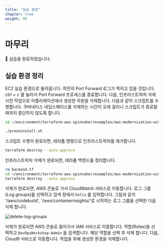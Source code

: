 ```yaml
---
title: "실습 종료"
chapter: true
weight: 90
---
```


# 마무리

🎉 실습을 완료하였습니다.

## 실습 환경 정리

EC2 실습 환경으로 돌아옵니다. 여전히 Port Forward 로그가 찍히고 있을 것입니다. *ctrl + c* 를 눌러서 Port Forward 프로세스를 종료합니다. 다음, 인프라스트럭처 삭제 사전 작업으로 어플리케이션에서 생성한 자원을 삭제합니다. 다음과 같이 스크립트를 수행합니다. 쿠버네티스 네임스페이스를 삭제하는 시간이 오래 걸리니 스크립트가 종료될 때까지 중단하지 않도록 합니다.

```sh
cd ~/environment/terraform-aws-spinnaker/examples/aws-modernization-with-spinnaker/
```
```sh
./preuninstall.sh
```

스크립트 수행이 완료되면, 테라폼 명령으로 인프라스트럭처를 제거합니다.

```sh
terraform destroy --auto-approve
```

인프라스트럭처 삭제가 완료되면, 테라폼 백엔드를 정리합니다.

```sh
rm backend.tf
cd ~/environment/terraform-aws-spinnaker/examples/aws-modernization-with-spinnaker/backend
terraform destroy --auto-approve
```

삭제가 완료되면, AWS 콘솔로 가서 CloudWatch 서비스로 이동합니다. 로그 그룹(Log groups)를 선택하고 검색 창에서 `hello` 를 입력합니다. 그림과 같이 '/aws/codebuild', '/aws/containerinsights/'로 시작하는 로그 그룹을 선택한 다음 삭제 합니다.

![delete-log-groups](/images/aws/delete-log-groups.png)

삭제가 완료되면 AWS 콘솔로 들어가서 IAM 서비스로 이동합니다. 역할(Roles)을 선택하고 `DevOpsWorkshop-Admin` 을 검색합니다. 해당 역할을 선택 후 삭제 합니다. 다음, Cloud9 서비스로 이동합니다. 작업을 위해 생성한 환경을 삭제합니다.
